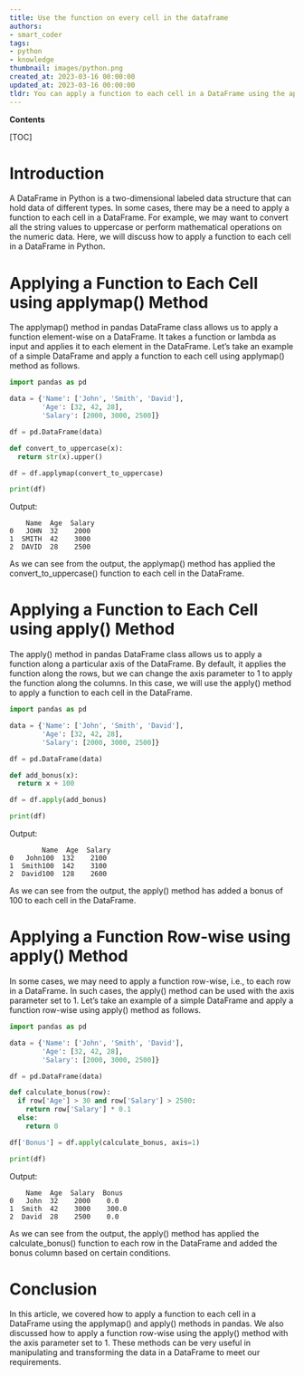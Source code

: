 ```yaml
---
title: Use the function on every cell in the dataframe
authors:
- smart_coder
tags:
- python
- knowledge
thumbnail: images/python.png
created_at: 2023-03-16 00:00:00
updated_at: 2023-03-16 00:00:00
tldr: You can apply a function to each cell in a DataFrame using the applymap() method in Python.
---
```


**Contents**

[TOC]

# Introduction
A DataFrame in Python is a two-dimensional labeled data structure that can hold data of different types. In some cases, there may be a need to apply a function to each cell in a DataFrame. For example, we may want to convert all the string values to uppercase or perform mathematical operations on the numeric data. Here, we will discuss how to apply a function to each cell in a DataFrame in Python.

# Applying a Function to Each Cell using applymap() Method
The applymap() method in pandas DataFrame class allows us to apply a function element-wise on a DataFrame. It takes a function or lambda as input and applies it to each element in the DataFrame. Let’s take an example of a simple DataFrame and apply a function to each cell using applymap() method as follows.

```python
import pandas as pd

data = {'Name': ['John', 'Smith', 'David'],
        'Age': [32, 42, 28],
        'Salary': [2000, 3000, 2500]}

df = pd.DataFrame(data)

def convert_to_uppercase(x):
  return str(x).upper()

df = df.applymap(convert_to_uppercase)

print(df)
```
Output:
```
    Name  Age  Salary
0   JOHN  32    2000
1  SMITH  42    3000
2  DAVID  28    2500
```
As we can see from the output, the applymap() method has applied the convert_to_uppercase() function to each cell in the DataFrame.

# Applying a Function to Each Cell using apply() Method
The apply() method in pandas DataFrame class allows us to apply a function along a particular axis of the DataFrame. By default, it applies the function along the rows, but we can change the axis parameter to 1 to apply the function along the columns. In this case, we will use the apply() method to apply a function to each cell in the DataFrame.

```python
import pandas as pd

data = {'Name': ['John', 'Smith', 'David'],
        'Age': [32, 42, 28],
        'Salary': [2000, 3000, 2500]}

df = pd.DataFrame(data)

def add_bonus(x):
  return x + 100

df = df.apply(add_bonus)

print(df)
```
Output:
```
        Name  Age  Salary
0   John100  132    2100
1  Smith100  142    3100
2  David100  128    2600
```
As we can see from the output, the apply() method has added a bonus of 100 to each cell in the DataFrame.

# Applying a Function Row-wise using apply() Method
In some cases, we may need to apply a function row-wise, i.e., to each row in a DataFrame. In such cases, the apply() method can be used with the axis parameter set to 1. Let’s take an example of a simple DataFrame and apply a function row-wise using apply() method as follows.

```python
import pandas as pd

data = {'Name': ['John', 'Smith', 'David'],
        'Age': [32, 42, 28],
        'Salary': [2000, 3000, 2500]}

df = pd.DataFrame(data)

def calculate_bonus(row):
  if row['Age'] > 30 and row['Salary'] > 2500:
    return row['Salary'] * 0.1
  else:
    return 0

df['Bonus'] = df.apply(calculate_bonus, axis=1)

print(df)
```
Output:
```
    Name  Age  Salary  Bonus
0   John  32    2000    0.0
1  Smith  42    3000    300.0
2  David  28    2500    0.0
```
As we can see from the output, the apply() method has applied the calculate_bonus() function to each row in the DataFrame and added the bonus column based on certain conditions.

# Conclusion
In this article, we covered how to apply a function to each cell in a DataFrame using the applymap() and apply() methods in pandas. We also discussed how to apply a function row-wise using the apply() method with the axis parameter set to 1. These methods can be very useful in manipulating and transforming the data in a DataFrame to meet our requirements.
